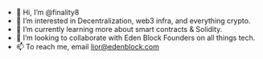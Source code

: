 - 👋 Hi, I’m @finality8
- 👀 I’m interested in Decentralization, web3 infra, and everything crypto.
- 🌱 I’m currently learning more about smart contracts & Solidity.
- 💞️ I’m looking to collaborate with Eden Block Founders on all things tech.
- 📫 To reach me, email lior@edenblock.com

<!---
finality8/finality8 is a ✨ special ✨ repository because its `README.md` (this file) appears on your GitHub profile.
You can click the Preview link to take a look at your changes.
--->
